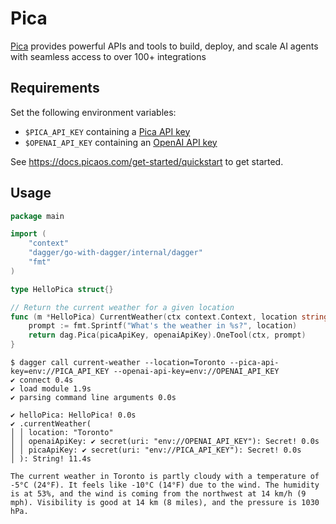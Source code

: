 # Pica

[Pica](https://www.picaos.com/) provides powerful APIs and tools to build, deploy, and scale AI agents with seamless access to over 100+ integrations

## Requirements

Set the following environment variables:

- `$PICA_API_KEY` containing a [Pica API key](https://app.picaos.com/)
- `$OPENAI_API_KEY` containing an [OpenAI API key](https://platform.openai.com/)

See https://docs.picaos.com/get-started/quickstart to get started.

## Usage

```go
package main

import (
	"context"
	"dagger/go-with-dagger/internal/dagger"
	"fmt"
)

type HelloPica struct{}

// Return the current weather for a given location
func (m *HelloPica) CurrentWeather(ctx context.Context, location string, picaApiKey *dagger.Secret, openaiApiKey *dagger.Secret) (string, error) {
	prompt := fmt.Sprintf("What's the weather in %s?", location)
	return dag.Pica(picaApiKey, openaiApiKey).OneTool(ctx, prompt)
}
```

```shell
$ dagger call current-weather --location=Toronto --pica-api-key=env://PICA_API_KEY --openai-api-key=env://OPENAI_API_KEY
✔ connect 0.4s
✔ load module 1.9s
✔ parsing command line arguments 0.0s

✔ helloPica: HelloPica! 0.0s
✔ .currentWeather(
│ │ location: "Toronto"
│ │ openaiApiKey: ✔ secret(uri: "env://OPENAI_API_KEY"): Secret! 0.0s
│ │ picaApiKey: ✔ secret(uri: "env://PICA_API_KEY"): Secret! 0.0s
│ ): String! 11.4s

The current weather in Toronto is partly cloudy with a temperature of -5°C (24°F). It feels like -10°C (14°F) due to the wind. The humidity is at 53%, and the wind is coming from the northwest at 14 km/h (9 mph). Visibility is good at 14 km (8 miles), and the pressure is 1030 hPa.
```
